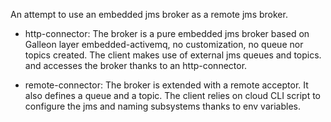 
An attempt to use an embedded jms broker as a remote jms broker.

* http-connector: The broker is a pure embedded jms broker based on Galleon layer embedded-activemq, no customization, no queue nor topics created.
The client makes use of external jms queues and topics. and accesses the broker thanks to an http-connector.

* remote-connector: The broker is extended with a remote acceptor. It also defines a queue and a topic. The client relies on cloud CLI script to configure 
the jms and naming subsystems thanks to env variables.


